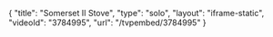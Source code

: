 {
    "title": "Somerset II Stove",
    "type": "solo",
    "layout": "iframe-static",
    "videoId": "3784995",
    "url": "\/tvpembed\/3784995"
}